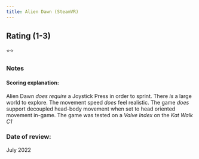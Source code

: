 ```yaml
---
title: Alien Dawn (SteamVR)
---
```


## Rating (1-3)
⭐⭐

### Notes


#### Scoring explanation:
Alien Dawn *does require* a Joystick Press in order to sprint.
There *is* a large world to explore.
The movement speed *does* feel realistic.
The game *does* support decoupled head-body movement when set to head oriented movement in-game.
The game was tested on a *Valve Index* on the *Kat Walk C1*

### Date of review:
July 2022

<div id="hyvor-talk-view"></div>
<script type="text/javascript">
    var HYVOR_TALK_WEBSITE = 7943;
    var HYVOR_TALK_CONFIG = {
        url: false,
        id: false
    };
</script>
<script async type="text/javascript" src="//talk.hyvor.com/web-api/embed.js"></script>
